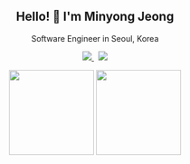 <h2 align="center">
    Hello! 👋 I'm Minyong Jeong
</h2>
<p align="center">Software Engineer in Seoul, Korea</P>
<p align="center">
    <a href="https://www.linkedin.com/in/%EB%AF%BC%EC%9A%A9-%EC%A0%95-605408147/?locale=en_US">
        <img src="https://img.shields.io/badge/LinkedIn-0077B5?style=for-the-badge&logo=linkedin&logoColor=white" />
    </a>&nbsp;
    <a href="mailto:jmy3155@gmail.com">
        <img src="https://img.shields.io/badge/Gmail-D14836?style=for-the-badge&logo=gmail&logoColor=white" />
    </a>
</p>
<p align="center">
    <img src="https://github-readme-stats.vercel.app/api/top-langs/?username=minyong-jeong&layout=compact&theme=dark" height="150"/>
    <img src="https://github-readme-stats.vercel.app/api?username=minyong-jeong&show_icons=true&theme=dark" height="150"/>
</p>
